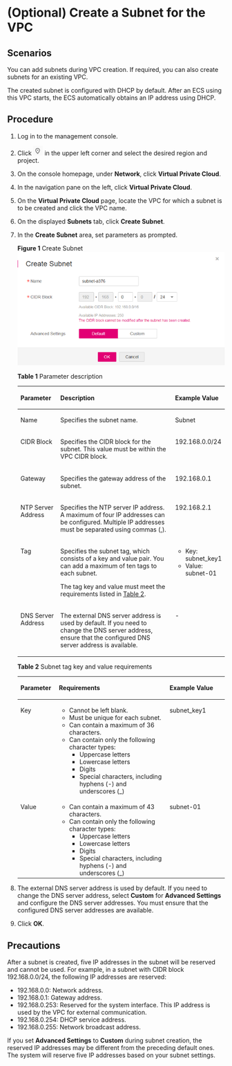 # \(Optional\) Create a Subnet for the VPC<a name="vpn_03_0003"></a>

## Scenarios<a name="en-us_topic_0118498844_en-us_topic_0118498823_s708dc29819a94a009f142b0c0b6b8893"></a>

You can add subnets during VPC creation. If required, you can also create subnets for an existing VPC.

The created subnet is configured with DHCP by default. After an ECS using this VPC starts, the ECS automatically obtains an IP address using DHCP.

## Procedure<a name="en-us_topic_0118498844_en-us_topic_0118498823_section8897384201653"></a>

1.  Log in to the management console.
2.  Click  ![](figures/icon-region.png)  in the upper left corner and select the desired region and project.
3.  On the console homepage, under  **Network**, click  **Virtual Private Cloud**.
4.  In the navigation pane on the left, click  **Virtual Private Cloud**.
5.  On the  **Virtual Private Cloud**  page, locate the VPC for which a subnet is to be created and click the VPC name.
6.  On the displayed  **Subnets**  tab, click  **Create Subnet**. 
7.  In the  **Create Subnet**  area, set parameters as prompted.

    **Figure  1**  Create Subnet<a name="en-us_topic_0118498844_en-us_topic_0118498823_fig9187184162612"></a>  
    ![](figures/create-subnet.png "create-subnet")

    **Table  1**  Parameter description

    <a name="en-us_topic_0118498844_en-us_topic_0118498823_t9c09e108a58e47cd8be10575494ef9c2"></a>
    <table><thead align="left"><tr id="en-us_topic_0118498844_en-us_topic_0118498823_r243a457356d844a28b2c5dfcb381d3ca"><th class="cellrowborder" valign="top" width="19.24%" id="mcps1.2.4.1.1"><p id="en-us_topic_0118498844_en-us_topic_0118498823_a351cf2430e0e40d2bc4e0b8e509649bb"><a name="en-us_topic_0118498844_en-us_topic_0118498823_a351cf2430e0e40d2bc4e0b8e509649bb"></a><a name="en-us_topic_0118498844_en-us_topic_0118498823_a351cf2430e0e40d2bc4e0b8e509649bb"></a>Parameter</p>
    </th>
    <th class="cellrowborder" valign="top" width="55.7%" id="mcps1.2.4.1.2"><p id="en-us_topic_0118498844_en-us_topic_0118498823_abf569c9e39bd4ba99a7ab37cc60e6883"><a name="en-us_topic_0118498844_en-us_topic_0118498823_abf569c9e39bd4ba99a7ab37cc60e6883"></a><a name="en-us_topic_0118498844_en-us_topic_0118498823_abf569c9e39bd4ba99a7ab37cc60e6883"></a>Description</p>
    </th>
    <th class="cellrowborder" valign="top" width="25.06%" id="mcps1.2.4.1.3"><p id="en-us_topic_0118498844_en-us_topic_0118498823_af6ab204c10ca462f889acfe449817860"><a name="en-us_topic_0118498844_en-us_topic_0118498823_af6ab204c10ca462f889acfe449817860"></a><a name="en-us_topic_0118498844_en-us_topic_0118498823_af6ab204c10ca462f889acfe449817860"></a>Example Value</p>
    </th>
    </tr>
    </thead>
    <tbody><tr id="en-us_topic_0118498844_en-us_topic_0118498823_rc908647483fd4e478dc43fd83fcb6575"><td class="cellrowborder" valign="top" width="19.24%" headers="mcps1.2.4.1.1 "><p id="en-us_topic_0118498844_en-us_topic_0118498823_a22acb391d20242989d8f5dd96c13651f"><a name="en-us_topic_0118498844_en-us_topic_0118498823_a22acb391d20242989d8f5dd96c13651f"></a><a name="en-us_topic_0118498844_en-us_topic_0118498823_a22acb391d20242989d8f5dd96c13651f"></a>Name</p>
    </td>
    <td class="cellrowborder" valign="top" width="55.7%" headers="mcps1.2.4.1.2 "><p id="en-us_topic_0118498844_en-us_topic_0118498823_a4b3e19d17d4141a5afca8cce53ac9383"><a name="en-us_topic_0118498844_en-us_topic_0118498823_a4b3e19d17d4141a5afca8cce53ac9383"></a><a name="en-us_topic_0118498844_en-us_topic_0118498823_a4b3e19d17d4141a5afca8cce53ac9383"></a>Specifies the subnet name.</p>
    </td>
    <td class="cellrowborder" valign="top" width="25.06%" headers="mcps1.2.4.1.3 "><p id="en-us_topic_0118498844_en-us_topic_0118498823_a2fa81825f84e4c2cad5544ee60356fc8"><a name="en-us_topic_0118498844_en-us_topic_0118498823_a2fa81825f84e4c2cad5544ee60356fc8"></a><a name="en-us_topic_0118498844_en-us_topic_0118498823_a2fa81825f84e4c2cad5544ee60356fc8"></a>Subnet</p>
    </td>
    </tr>
    <tr id="en-us_topic_0118498844_en-us_topic_0118498823_ra338f8572c2042b1909a2e07a43a1868"><td class="cellrowborder" valign="top" width="19.24%" headers="mcps1.2.4.1.1 "><p id="en-us_topic_0118498844_en-us_topic_0118498823_en-us_topic_0029397261_p39320517305"><a name="en-us_topic_0118498844_en-us_topic_0118498823_en-us_topic_0029397261_p39320517305"></a><a name="en-us_topic_0118498844_en-us_topic_0118498823_en-us_topic_0029397261_p39320517305"></a>CIDR Block</p>
    </td>
    <td class="cellrowborder" valign="top" width="55.7%" headers="mcps1.2.4.1.2 "><p id="en-us_topic_0118498844_en-us_topic_0118498823_a9adafdbd17fa4d288fb3a60619789bb7"><a name="en-us_topic_0118498844_en-us_topic_0118498823_a9adafdbd17fa4d288fb3a60619789bb7"></a><a name="en-us_topic_0118498844_en-us_topic_0118498823_a9adafdbd17fa4d288fb3a60619789bb7"></a>Specifies the CIDR block for the subnet. This value must be within the VPC CIDR block.</p>
    </td>
    <td class="cellrowborder" valign="top" width="25.06%" headers="mcps1.2.4.1.3 "><p id="en-us_topic_0118498844_en-us_topic_0118498823_a4759f7fcda144bfaa8c0bbc806948e71"><a name="en-us_topic_0118498844_en-us_topic_0118498823_a4759f7fcda144bfaa8c0bbc806948e71"></a><a name="en-us_topic_0118498844_en-us_topic_0118498823_a4759f7fcda144bfaa8c0bbc806948e71"></a>192.168.0.0/24</p>
    </td>
    </tr>
    <tr id="en-us_topic_0118498844_en-us_topic_0118498823_ra7655f6b0a5c4d13a2b144962179f7c7"><td class="cellrowborder" valign="top" width="19.24%" headers="mcps1.2.4.1.1 "><p id="en-us_topic_0118498844_en-us_topic_0118498823_a143f3bcfe0154e18a8ea46a21b06c56f"><a name="en-us_topic_0118498844_en-us_topic_0118498823_a143f3bcfe0154e18a8ea46a21b06c56f"></a><a name="en-us_topic_0118498844_en-us_topic_0118498823_a143f3bcfe0154e18a8ea46a21b06c56f"></a>Gateway</p>
    </td>
    <td class="cellrowborder" valign="top" width="55.7%" headers="mcps1.2.4.1.2 "><p id="en-us_topic_0118498844_en-us_topic_0118498823_en-us_topic_0029397261_p190934817305"><a name="en-us_topic_0118498844_en-us_topic_0118498823_en-us_topic_0029397261_p190934817305"></a><a name="en-us_topic_0118498844_en-us_topic_0118498823_en-us_topic_0029397261_p190934817305"></a>Specifies the gateway address of the subnet.</p>
    </td>
    <td class="cellrowborder" valign="top" width="25.06%" headers="mcps1.2.4.1.3 "><p id="en-us_topic_0118498844_en-us_topic_0118498823_a4ea86de1e68d4f31afd5550e894d9c4b"><a name="en-us_topic_0118498844_en-us_topic_0118498823_a4ea86de1e68d4f31afd5550e894d9c4b"></a><a name="en-us_topic_0118498844_en-us_topic_0118498823_a4ea86de1e68d4f31afd5550e894d9c4b"></a>192.168.0.1</p>
    </td>
    </tr>
    <tr id="en-us_topic_0118498844_en-us_topic_0118498823_row193951299013"><td class="cellrowborder" valign="top" width="19.24%" headers="mcps1.2.4.1.1 "><p id="en-us_topic_0118498844_en-us_topic_0118498823_p1984172312520"><a name="en-us_topic_0118498844_en-us_topic_0118498823_p1984172312520"></a><a name="en-us_topic_0118498844_en-us_topic_0118498823_p1984172312520"></a>NTP Server Address</p>
    </td>
    <td class="cellrowborder" valign="top" width="55.7%" headers="mcps1.2.4.1.2 "><p id="en-us_topic_0118498844_en-us_topic_0118498823_p138416231255"><a name="en-us_topic_0118498844_en-us_topic_0118498823_p138416231255"></a><a name="en-us_topic_0118498844_en-us_topic_0118498823_p138416231255"></a>Specifies the NTP server IP address. A maximum of four IP addresses can be configured. Multiple IP addresses must be separated using commas (,).</p>
    </td>
    <td class="cellrowborder" valign="top" width="25.06%" headers="mcps1.2.4.1.3 "><p id="en-us_topic_0118498844_en-us_topic_0118498823_p484723192518"><a name="en-us_topic_0118498844_en-us_topic_0118498823_p484723192518"></a><a name="en-us_topic_0118498844_en-us_topic_0118498823_p484723192518"></a>192.168.2.1</p>
    </td>
    </tr>
    <tr id="en-us_topic_0118498844_en-us_topic_0118498823_row54331447162214"><td class="cellrowborder" valign="top" width="19.24%" headers="mcps1.2.4.1.1 "><p id="en-us_topic_0118498844_en-us_topic_0118498823_p8238528162216"><a name="en-us_topic_0118498844_en-us_topic_0118498823_p8238528162216"></a><a name="en-us_topic_0118498844_en-us_topic_0118498823_p8238528162216"></a>Tag</p>
    </td>
    <td class="cellrowborder" valign="top" width="55.7%" headers="mcps1.2.4.1.2 "><p id="en-us_topic_0118498844_en-us_topic_0118498823_p63340999162216"><a name="en-us_topic_0118498844_en-us_topic_0118498823_p63340999162216"></a><a name="en-us_topic_0118498844_en-us_topic_0118498823_p63340999162216"></a>Specifies the subnet tag, which consists of a key and value pair. You can add a maximum of ten tags to each subnet.</p>
    <p id="en-us_topic_0118498844_en-us_topic_0118498823_p33198085162216"><a name="en-us_topic_0118498844_en-us_topic_0118498823_p33198085162216"></a><a name="en-us_topic_0118498844_en-us_topic_0118498823_p33198085162216"></a>The tag key and value must meet the requirements listed in <a href="#en-us_topic_0118498844_en-us_topic_0118498823_table4528555192814">Table 2</a>.</p>
    </td>
    <td class="cellrowborder" valign="top" width="25.06%" headers="mcps1.2.4.1.3 "><a name="en-us_topic_0118498844_en-us_topic_0118498823_ul42213484162216"></a><a name="en-us_topic_0118498844_en-us_topic_0118498823_ul42213484162216"></a><ul id="en-us_topic_0118498844_en-us_topic_0118498823_ul42213484162216"><li>Key: subnet_key1</li><li>Value: subnet-01</li></ul>
    </td>
    </tr>
    <tr id="en-us_topic_0118498844_en-us_topic_0118498823_row696919302813"><td class="cellrowborder" valign="top" width="19.24%" headers="mcps1.2.4.1.1 "><p id="en-us_topic_0118498844_en-us_topic_0118498823_p3868137104715"><a name="en-us_topic_0118498844_en-us_topic_0118498823_p3868137104715"></a><a name="en-us_topic_0118498844_en-us_topic_0118498823_p3868137104715"></a>DNS Server Address</p>
    </td>
    <td class="cellrowborder" valign="top" width="55.7%" headers="mcps1.2.4.1.2 "><p id="en-us_topic_0118498844_en-us_topic_0118498823_p587119375475"><a name="en-us_topic_0118498844_en-us_topic_0118498823_p587119375475"></a><a name="en-us_topic_0118498844_en-us_topic_0118498823_p587119375475"></a>The external DNS server address is used by default. If you need to change the DNS server address, ensure that the configured DNS server address is available.</p>
    </td>
    <td class="cellrowborder" valign="top" width="25.06%" headers="mcps1.2.4.1.3 "><p id="en-us_topic_0118498844_en-us_topic_0118498823_p2875193744719"><a name="en-us_topic_0118498844_en-us_topic_0118498823_p2875193744719"></a><a name="en-us_topic_0118498844_en-us_topic_0118498823_p2875193744719"></a>-</p>
    </td>
    </tr>
    </tbody>
    </table>

    **Table  2**  Subnet tag key and value requirements

    <a name="en-us_topic_0118498844_en-us_topic_0118498823_table4528555192814"></a>
    <table><thead align="left"><tr id="en-us_topic_0118498932_rd57708e01e6443a9805ca72f554fae7f"><th class="cellrowborder" valign="top" width="18.54%" id="mcps1.2.4.1.1"><p id="en-us_topic_0118498932_abc7708d69440476086850b219c70efa8"><a name="en-us_topic_0118498932_abc7708d69440476086850b219c70efa8"></a><a name="en-us_topic_0118498932_abc7708d69440476086850b219c70efa8"></a><strong id="en-us_topic_0118498932_b842352706165123"><a name="en-us_topic_0118498932_b842352706165123"></a><a name="en-us_topic_0118498932_b842352706165123"></a>Parameter</strong></p>
    </th>
    <th class="cellrowborder" valign="top" width="53.39%" id="mcps1.2.4.1.2"><p id="en-us_topic_0118498932_a0df2f83c3277432ab05b525e4ffb1c2c"><a name="en-us_topic_0118498932_a0df2f83c3277432ab05b525e4ffb1c2c"></a><a name="en-us_topic_0118498932_a0df2f83c3277432ab05b525e4ffb1c2c"></a><strong id="en-us_topic_0118498932_b842352706174218"><a name="en-us_topic_0118498932_b842352706174218"></a><a name="en-us_topic_0118498932_b842352706174218"></a>Requirements</strong></p>
    </th>
    <th class="cellrowborder" valign="top" width="28.07%" id="mcps1.2.4.1.3"><p id="en-us_topic_0118498932_a902e732241f94e96b0b1b718cf7ed639"><a name="en-us_topic_0118498932_a902e732241f94e96b0b1b718cf7ed639"></a><a name="en-us_topic_0118498932_a902e732241f94e96b0b1b718cf7ed639"></a><strong id="en-us_topic_0118498932_b842352706174227"><a name="en-us_topic_0118498932_b842352706174227"></a><a name="en-us_topic_0118498932_b842352706174227"></a>Example Value</strong></p>
    </th>
    </tr>
    </thead>
    <tbody><tr id="en-us_topic_0118498932_r95612b479088487b99e620f90b71f798"><td class="cellrowborder" valign="top" width="18.54%" headers="mcps1.2.4.1.1 "><p id="en-us_topic_0118498932_a7694a48138124d1daf3804556a27bfd6"><a name="en-us_topic_0118498932_a7694a48138124d1daf3804556a27bfd6"></a><a name="en-us_topic_0118498932_a7694a48138124d1daf3804556a27bfd6"></a>Key</p>
    </td>
    <td class="cellrowborder" valign="top" width="53.39%" headers="mcps1.2.4.1.2 "><a name="en-us_topic_0118498932_uac40e19ce4ac49d0913d48b334564c45"></a><a name="en-us_topic_0118498932_uac40e19ce4ac49d0913d48b334564c45"></a><ul id="en-us_topic_0118498932_uac40e19ce4ac49d0913d48b334564c45"><li>Cannot be left blank.</li><li>Must be unique for each subnet.</li><li>Can contain a maximum of 36 characters.</li><li>Can contain only the following character types:<a name="en-us_topic_0118498932_uccb317c6616b4445aa84b125e5aa017f"></a><a name="en-us_topic_0118498932_uccb317c6616b4445aa84b125e5aa017f"></a><ul id="en-us_topic_0118498932_uccb317c6616b4445aa84b125e5aa017f"><li>Uppercase letters</li><li>Lowercase letters</li><li>Digits</li><li>Special characters, including hyphens (-) and underscores (_)</li></ul>
    </li></ul>
    </td>
    <td class="cellrowborder" valign="top" width="28.07%" headers="mcps1.2.4.1.3 "><p id="en-us_topic_0118498932_a1a10de6d67c04555a3508a8cdc3500e7"><a name="en-us_topic_0118498932_a1a10de6d67c04555a3508a8cdc3500e7"></a><a name="en-us_topic_0118498932_a1a10de6d67c04555a3508a8cdc3500e7"></a>subnet_key1</p>
    </td>
    </tr>
    <tr id="en-us_topic_0118498932_r32a79d8bde844fda8a6254383317e58f"><td class="cellrowborder" valign="top" width="18.54%" headers="mcps1.2.4.1.1 "><p id="en-us_topic_0118498932_a1ebd1dda592448d49631c7f099519113"><a name="en-us_topic_0118498932_a1ebd1dda592448d49631c7f099519113"></a><a name="en-us_topic_0118498932_a1ebd1dda592448d49631c7f099519113"></a>Value</p>
    </td>
    <td class="cellrowborder" valign="top" width="53.39%" headers="mcps1.2.4.1.2 "><a name="en-us_topic_0118498932_uaf17b1ea9b9a4e58b95cafefa2898283"></a><a name="en-us_topic_0118498932_uaf17b1ea9b9a4e58b95cafefa2898283"></a><ul id="en-us_topic_0118498932_uaf17b1ea9b9a4e58b95cafefa2898283"><li>Can contain a maximum of 43 characters.</li><li>Can contain only the following character types:<a name="en-us_topic_0118498932_ub74c759faad544c3b4428accc9c42b80"></a><a name="en-us_topic_0118498932_ub74c759faad544c3b4428accc9c42b80"></a><ul id="en-us_topic_0118498932_ub74c759faad544c3b4428accc9c42b80"><li>Uppercase letters</li><li>Lowercase letters</li><li>Digits</li><li>Special characters, including hyphens (-) and underscores (_)</li></ul>
    </li></ul>
    </td>
    <td class="cellrowborder" valign="top" width="28.07%" headers="mcps1.2.4.1.3 "><p id="en-us_topic_0118498932_a21a035aeb72143f5ab0fd45a08248d08"><a name="en-us_topic_0118498932_a21a035aeb72143f5ab0fd45a08248d08"></a><a name="en-us_topic_0118498932_a21a035aeb72143f5ab0fd45a08248d08"></a>subnet-01</p>
    </td>
    </tr>
    </tbody>
    </table>

8.  The external DNS server address is used by default. If you need to change the DNS server address, select  **Custom**  for  **Advanced Settings**  and configure the DNS server addresses. You must ensure that the configured DNS server addresses are available.
9.  Click  **OK**.

## Precautions<a name="en-us_topic_0118498844_en-us_topic_0118498823_section231019253518"></a>

After a subnet is created, five IP addresses in the subnet will be reserved and cannot be used. For example, in a subnet with CIDR block 192.168.0.0/24, the following IP addresses are reserved:

-   192.168.0.0: Network address.
-   192.168.0.1: Gateway address.
-   192.168.0.253: Reserved for the system interface. This IP address is used by the VPC for external communication.
-   192.168.0.254: DHCP service address.
-   192.168.0.255: Network broadcast address.

If you set  **Advanced Settings**  to  **Custom**  during subnet creation, the reserved IP addresses may be different from the preceding default ones. The system will reserve five IP addresses based on your subnet settings.

